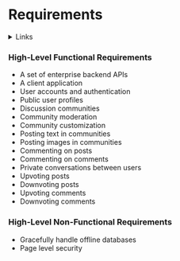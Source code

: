 # Requirements 

<details>
  <summary>Links</summary>
  
  ## Portfolio Links
  - [Introduction](https://github.com/JoshVandeWalle/OpinionMarket/blob/main/Introduction.md "Introduction")  
  - [Requirements](https://github.com/JoshVandeWalle/OpinionMarket/blob/main/Requirements.md "Requirements")  
  - [Technologies](https://github.com/JoshVandeWalle/OpinionMarket/blob/main/Technologies.md "Technolgoies")  
  - [Approach](https://github.com/JoshVandeWalle/OpinionMarket/blob/main/Approach.md "Approach")  
  - [Risks & Challenges](https://github.com/JoshVandeWalle/OpinionMarket/blob/main/RisksAndChallenges.md "Risks & Challenges")  
  - [Issues](https://github.com/JoshVandeWalle/OpinionMarket/blob/main/Issues.md "Issues")  
  ## External Links
  - [OpinionMarket](http://clientapp6-env.eba-sifj8dsx.us-west-1.elasticbeanstalk.com/ "OpinionMarket")  
  - [Swagger](https://app.swaggerhub.com/apis/JoshV3742/Capstone/1.0.0 "Swagger")  
</details>  

### High-Level Functional Requirements
-	A set of enterprise backend APIs  
-	A client application  
-	User accounts and authentication  
-	Public user profiles  
-	Discussion communities  
-	Community moderation  
-	Community customization  
-	Posting text in communities  
-	Posting images in communities  
-	Commenting on posts  
-	Commenting on comments  
-	Private conversations between users  
-	Upvoting posts  
-	Downvoting posts  
-	Upvoting comments  
-	Downvoting comments  
### High-Level Non-Functional Requirements
- Gracefully handle offline databases
- Page level security

